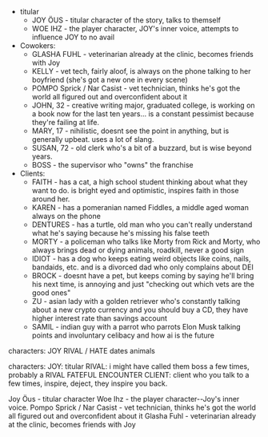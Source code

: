 - titular
    - JOY ÖUS - titular character of the story, talks to themself
    - WOE IHZ - the player character, JOY's inner voice, attempts to influence JOY to no avail
- Cowokers:
    - GLASHA FUHL - veterinarian already at the clinic, becomes friends with Joy
    - KELLY - vet tech, fairly aloof, is always on the phone talking to her boyfriend (she's got a new one in every scene)
    - POMPO Sprick / Nar Casist - vet technician, thinks he's got the world all figured out and overconfident about it
    - JOHN, 32 - creative writing major, graduated college, is working on a book now for the last ten years... is a constant pessimist because they're failing at life.
    - MARY, 17 - nihilistic, doesnt see the point in anything, but is generally upbeat. uses a lot of slang.
    - SUSAN, 72 - old clerk who's a bit of a buzzard, but is wise beyond years.
    - BOSS - the supervisor who "owns" the franchise
- Clients:
    - FAITH - has a cat, a high school student thinking about what they want to do. is bright eyed and optimistic, inspires faith in those around her.
    - KAREN - has a pomeranian named Fiddles, a middle aged woman always on the phone
    - DENTURES - has a turtle, old man who you can't really understand what he's saying because he's missing his false teeth
    - MORTY - a policeman who talks like Morty from Rick and Morty, who always brings dead or dying animals, roadkill, never a good sign
    - IDIOT - has a dog who keeps eating weird objects like coins, nails, bandaids, etc. and is a divorced dad who only complains about DEI
    - BROCK - doesnt have a pet, but keeps coming by saying he'll bring his next time, is annoying and just "checking out which vets are the good ones"
    - ZU - asian lady with a golden retriever who's constantly talking about a new crypto currency and you should buy a CD, they have higher interest rate than savings account
    - SAMIL - indian guy with a parrot who parrots Elon Musk talking points and involuntary celibacy and how ai is the future

characters:
    JOY
    RIVAL / HATE
    dates
    animals

characters:
JOY: titular
RIVAL: i might have called them boss a few times, probably a RIVAL
FATEFUL ENCOUNTER CLIENT: client who you talk to a few times, inspire, deject, they inspire you back.

Joy Öus - titular character
Woe Ihz - the player character--Joy's inner voice.
Pompo Sprick / Nar Casist - vet technician, thinks he's got the world all figured out and overconfident about it
Glasha Fuhl - veterinarian already at the clinic, becomes friends with Joy

